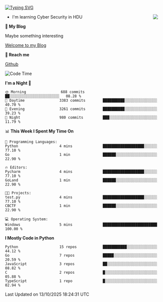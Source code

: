 [![Typing SVG](https://readme-typing-svg.herokuapp.com?font=Fira+Code&pause=1000&random=false&width=450&height=60&lines=Hello+%F0%9F%91%8B%F0%9F%8F%BB;I'm+JBNRZ)](https://git.io/typing-svg)

<a href="#">
  <img align="right" src="https://github-readme-stats.vercel.app/api?username=JBNRZ&show_icons=true&bg_color=15,f2f7fd,E0EAFC" />
</a>

- I'm learning Cyber Security in HDU

 **🌱 My Blog**

Maybe something interesting

[Welcome to my Blog](https://jbnrz.com.cn/)

 **💬 Reach me** 

[Github](https://github.com/JBNRZ)


<!--START_SECTION:waka-->
![Code Time](http://img.shields.io/badge/Code%20Time-1%2C403%20hrs%2055%20mins-blue)

**I'm a Night 🦉** 

```text
🌞 Morning                688 commits         ██░░░░░░░░░░░░░░░░░░░░░░░   08.28 % 
🌆 Daytime                3383 commits        ██████████░░░░░░░░░░░░░░░   40.70 % 
🌃 Evening                3261 commits        ██████████░░░░░░░░░░░░░░░   39.23 % 
🌙 Night                  980 commits         ███░░░░░░░░░░░░░░░░░░░░░░   11.79 % 
```


📊 **This Week I Spent My Time On** 

```text
💬 Programming Languages: 
Python                   4 mins              ███████████████████░░░░░░   77.10 % 
Go                       1 min               ██████░░░░░░░░░░░░░░░░░░░   22.90 % 

🔥 Editors: 
Pycharm                  4 mins              ███████████████████░░░░░░   77.10 % 
GoLand                   1 min               ██████░░░░░░░░░░░░░░░░░░░   22.90 % 

🐱‍💻 Projects: 
test.py                  4 mins              ███████████████████░░░░░░   77.10 % 
CBCTF                    1 min               ██████░░░░░░░░░░░░░░░░░░░   22.90 % 

💻 Operating System: 
Windows                  5 mins              █████████████████████████   100.00 % 
```

**I Mostly Code in Python** 

```text
Python                   15 repos            ███████████░░░░░░░░░░░░░░   44.12 % 
Go                       7 repos             █████░░░░░░░░░░░░░░░░░░░░   20.59 % 
JavaScript               3 repos             ██░░░░░░░░░░░░░░░░░░░░░░░   08.82 % 
C                        2 repos             █░░░░░░░░░░░░░░░░░░░░░░░░   05.88 % 
TypeScript               1 repo              █░░░░░░░░░░░░░░░░░░░░░░░░   02.94 % 
```




 Last Updated on 13/10/2025 18:24:31 UTC
<!--END_SECTION:waka-->
